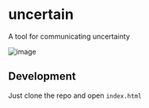 # uncertain
A tool for communicating uncertainty

![image](https://user-images.githubusercontent.com/7853605/46268222-3cc84180-c507-11e8-8572-9072e5c221c6.png)

## Development

Just clone the repo and open `index.html`
